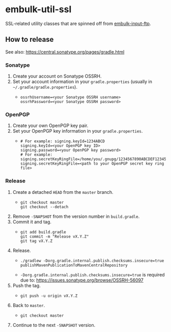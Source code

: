 embulk-util-ssl
================

SSL-related utility classes that are spinned off from [embulk-input-ftp](https://github.com/embulk/embulk-input-ftp).

How to release
---------------

See also: https://central.sonatype.org/pages/gradle.html

### Sonatype

1. Create your account on Sonatype OSSRH.
2. Set your account information in your `gradle.properties` (usually in `~/.gradle/gradle.properties`).
    * ```
      ossrhUsername=<your Sonatype OSSRH username>
      ossrhPassword=<your Sonatype OSSRH password>
      ```

### OpenPGP

1. Create your own OpenPGP key pair.
2. Set your OpenPGP key information in your `gradle.properties`.
    * ```
      # For example: signing.keyId=1234ABCD
      signing.keyId=<your OpenPGP key ID>
      signing.password=<your OpenPGP key password>
      # For example: signing.secretKeyRingFile=/home/you/.gnupg/1234567890ABCDEF1234567890ABCDEF12345678.secring.gpg
      signing.secretKeyRingFile=<path to your OpenPGP secret key ring file>
      ```

### Release

1. Create a detached `HEAD` from the `master` branch.
    * ```
      git checkout master
      git checkout --detach
      ```
2. Remove `-SNAPSHOT` from the version number in `build.gradle`.
3. Commit it and tag.
    * ```
      git add build.gradle
      git commit -m "Release vX.Y.Z"
      git tag vX.Y.Z
      ```
4. Release.
    * ```
      ./gradlew -Dorg.gradle.internal.publish.checksums.insecure=true publishMavenPublicationToMavenCentralRepository
      ```
    * `-Dorg.gradle.internal.publish.checksums.insecure=true` is required due to: https://issues.sonatype.org/browse/OSSRH-56097
5. Push the tag.
    * ```
      git push -u origin vX.Y.Z
      ```
6. Back to `master`.
    * ```
      git checkout master
      ```
7. Continue to the next `-SNAPSHOT` version.
